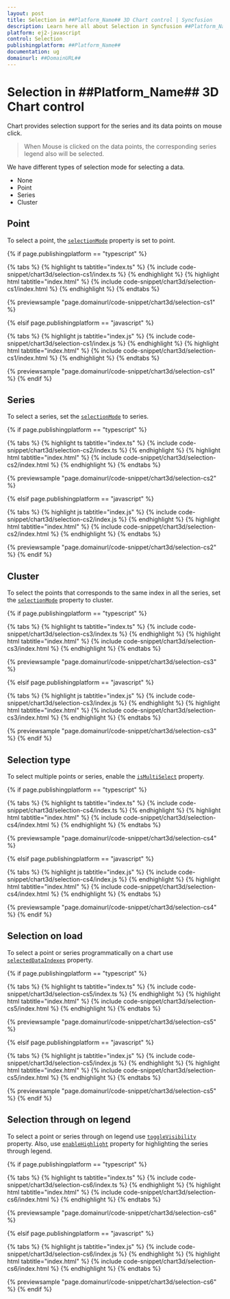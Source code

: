 ```yaml
---
layout: post
title: Selection in ##Platform_Name## 3D Chart control | Syncfusion
description: Learn here all about Selection in Syncfusion ##Platform_Name## 3D Chart control of Syncfusion Essential JS 2 and more.
platform: ej2-javascript
control: Selection 
publishingplatform: ##Platform_Name##
documentation: ug
domainurl: ##DomainURL##
---
```

<!-- markdownlint-disable MD036 -->

# Selection in ##Platform_Name## 3D Chart control

Chart provides selection support for the series and its data points on mouse click.

>When Mouse is clicked on the data points, the corresponding series legend also will be selected.

We have different types of selection mode for selecting a data.

* None
* Point
* Series
* Cluster

## Point

To select a point, the [`selectionMode`](../api/chart3d/chart3DModel/#selectionmode) property is set to point.

{% if page.publishingplatform == "typescript" %}

 {% tabs %}
{% highlight ts tabtitle="index.ts" %}
{% include code-snippet/chart3d/selection-cs1/index.ts %}
{% endhighlight %}
{% highlight html tabtitle="index.html" %}
{% include code-snippet/chart3d/selection-cs1/index.html %}
{% endhighlight %}
{% endtabs %}
        
{% previewsample "page.domainurl/code-snippet/chart3d/selection-cs1" %}

{% elsif page.publishingplatform == "javascript" %}

{% tabs %}
{% highlight js tabtitle="index.js" %}
{% include code-snippet/chart3d/selection-cs1/index.js %}
{% endhighlight %}
{% highlight html tabtitle="index.html" %}
{% include code-snippet/chart3d/selection-cs1/index.html %}
{% endhighlight %}
{% endtabs %}

{% previewsample "page.domainurl/code-snippet/chart3d/selection-cs1" %}
{% endif %}

## Series

To select a series, set the [`selectionMode`](../api/chart3d/chart3DModel/#selectionmode) to series.

{% if page.publishingplatform == "typescript" %}

{% tabs %}
{% highlight ts tabtitle="index.ts" %}
{% include code-snippet/chart3d/selection-cs2/index.ts %}
{% endhighlight %}
{% highlight html tabtitle="index.html" %}
{% include code-snippet/chart3d/selection-cs2/index.html %}
{% endhighlight %}
{% endtabs %}
        
{% previewsample "page.domainurl/code-snippet/chart3d/selection-cs2" %}

{% elsif page.publishingplatform == "javascript" %}

{% tabs %}
{% highlight js tabtitle="index.js" %}
{% include code-snippet/chart3d/selection-cs2/index.js %}
{% endhighlight %}
{% highlight html tabtitle="index.html" %}
{% include code-snippet/chart3d/selection-cs2/index.html %}
{% endhighlight %}
{% endtabs %}

{% previewsample "page.domainurl/code-snippet/chart3d/selection-cs2" %}
{% endif %}

## Cluster

To select the points that corresponds to the same index in all the series, set the [`selectionMode`](../api/chart3d/chart3DModel/#selectionmode) property to cluster.

{% if page.publishingplatform == "typescript" %}

 {% tabs %}
{% highlight ts tabtitle="index.ts" %}
{% include code-snippet/chart3d/selection-cs3/index.ts %}
{% endhighlight %}
{% highlight html tabtitle="index.html" %}
{% include code-snippet/chart3d/selection-cs3/index.html %}
{% endhighlight %}
{% endtabs %}
        
{% previewsample "page.domainurl/code-snippet/chart3d/selection-cs3" %}

{% elsif page.publishingplatform == "javascript" %}

{% tabs %}
{% highlight js tabtitle="index.js" %}
{% include code-snippet/chart3d/selection-cs3/index.js %}
{% endhighlight %}
{% highlight html tabtitle="index.html" %}
{% include code-snippet/chart3d/selection-cs3/index.html %}
{% endhighlight %}
{% endtabs %}

{% previewsample "page.domainurl/code-snippet/chart3d/selection-cs3" %}
{% endif %}

## Selection type

To select multiple points or series, enable the [`isMultiSelect`](../api/chart3d/chart3DModel/#ismultiselect) property.

{% if page.publishingplatform == "typescript" %}

 {% tabs %}
{% highlight ts tabtitle="index.ts" %}
{% include code-snippet/chart3d/selection-cs4/index.ts %}
{% endhighlight %}
{% highlight html tabtitle="index.html" %}
{% include code-snippet/chart3d/selection-cs4/index.html %}
{% endhighlight %}
{% endtabs %}
        
{% previewsample "page.domainurl/code-snippet/chart3d/selection-cs4" %}

{% elsif page.publishingplatform == "javascript" %}

{% tabs %}
{% highlight js tabtitle="index.js" %}
{% include code-snippet/chart3d/selection-cs4/index.js %}
{% endhighlight %}
{% highlight html tabtitle="index.html" %}
{% include code-snippet/chart3d/selection-cs4/index.html %}
{% endhighlight %}
{% endtabs %}

{% previewsample "page.domainurl/code-snippet/chart3d/selection-cs4" %}
{% endif %}

## Selection on load

To select a point or series programmatically on a chart use [`selectedDataIndexes`](../api/chart3d/chart3DModel/#selecteddataindexes) property.

{% if page.publishingplatform == "typescript" %}

 {% tabs %}
{% highlight ts tabtitle="index.ts" %}
{% include code-snippet/chart3d/selection-cs5/index.ts %}
{% endhighlight %}
{% highlight html tabtitle="index.html" %}
{% include code-snippet/chart3d/selection-cs5/index.html %}
{% endhighlight %}
{% endtabs %}
        
{% previewsample "page.domainurl/code-snippet/chart3d/selection-cs5" %}

{% elsif page.publishingplatform == "javascript" %}

{% tabs %}
{% highlight js tabtitle="index.js" %}
{% include code-snippet/chart3d/selection-cs5/index.js %}
{% endhighlight %}
{% highlight html tabtitle="index.html" %}
{% include code-snippet/chart3d/selection-cs5/index.html %}
{% endhighlight %}
{% endtabs %}

{% previewsample "page.domainurl/code-snippet/chart3d/selection-cs5" %}
{% endif %}

## Selection through on legend

To select a point or series through on legend use [`toggleVisibility`](../api/chart3d/threeDimensionalLegendSettingsModel/#togglevisibility) property. Also, use [`enableHighlight`](../api/chart3d/threeDimensionalLegendSettingsModel/#enablehighlight) property for highlighting the series through legend.

{% if page.publishingplatform == "typescript" %}

 {% tabs %}
{% highlight ts tabtitle="index.ts" %}
{% include code-snippet/chart3d/selection-cs6/index.ts %}
{% endhighlight %}
{% highlight html tabtitle="index.html" %}
{% include code-snippet/chart3d/selection-cs6/index.html %}
{% endhighlight %}
{% endtabs %}
        
{% previewsample "page.domainurl/code-snippet/chart3d/selection-cs6" %}

{% elsif page.publishingplatform == "javascript" %}

{% tabs %}
{% highlight js tabtitle="index.js" %}
{% include code-snippet/chart3d/selection-cs6/index.js %}
{% endhighlight %}
{% highlight html tabtitle="index.html" %}
{% include code-snippet/chart3d/selection-cs6/index.html %}
{% endhighlight %}
{% endtabs %}

{% previewsample "page.domainurl/code-snippet/chart3d/selection-cs6" %}
{% endif %}